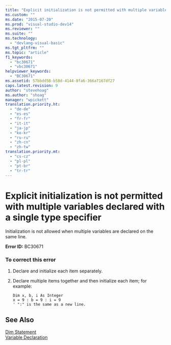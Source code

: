 ```yaml
---
title: "Explicit initialization is not permitted with multiple variables declared with a single type specifier"
ms.custom: ""
ms.date: "2015-07-20"
ms.prod: "visual-studio-dev14"
ms.reviewer: ""
ms.suite: ""
ms.technology: 
  - "devlang-visual-basic"
ms.tgt_pltfrm: ""
ms.topic: "article"
f1_keywords: 
  - "bc30671"
  - "vbc30671"
helpviewer_keywords: 
  - "BC30671"
ms.assetid: 57bbdd58-b58d-4144-8fa6-366a7167df27
caps.latest.revision: 9
author: "stevehoag"
ms.author: "shoag"
manager: "wpickett"
translation.priority.ht: 
  - "de-de"
  - "es-es"
  - "fr-fr"
  - "it-it"
  - "ja-jp"
  - "ko-kr"
  - "ru-ru"
  - "zh-cn"
  - "zh-tw"
translation.priority.mt: 
  - "cs-cz"
  - "pl-pl"
  - "pt-br"
  - "tr-tr"
---
```

# Explicit initialization is not permitted with multiple variables declared with a single type specifier
Initialization is not allowed when multiple variables are declared on the same line.  
  
 **Error ID:** BC30671  
  
### To correct this error  
  
1.  Declare and initialize each item separately.  
  
2.  Declare multiple items together and then initialize each item; for example:  
  
    ```  
    Dim x, b, i As Integer  
    x = 9 : b = 9 : i = 9   
    ' ":" is the same as a new line.  
    ```  
  
## See Also  
 [Dim Statement](../../visual-basic\language-reference\statements/dim-statement.md)   
 [Variable Declaration](../../visual-basic\programming-guide\language-features\variables/variable-declaration.md)